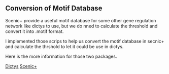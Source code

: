 ## Conversion of Motif Database

Scenic+ provide a useful motif database for some other gene regulation network like dictys to use, but we do nned to calculate the threshold and convert it into .motif format. 

I implemented those scrips to help us convert the motif database in secnic+ and calculate the thrshold to let it could be use in dictys. 

Here is the more information for those two packages. 

[Dictys](https://github.com/pinellolab/dictys/tree/master)
[Scenic+](https://scenicplus.readthedocs.io/en/latest/index.html)